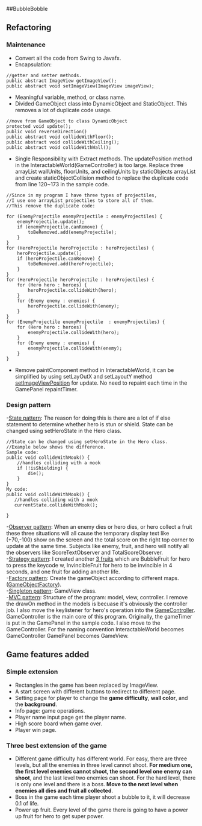 ##BubbleBobble

## Refactoring
### Maintenance
- Convert all the code from Swing to Javafx.
- Encapsulation: 
```
//getter and setter methods.
public abstract ImageView getImageView();
public abstract void setImageView(ImageView imageView);
```
- Meaningful variable, method, or class name.
- Divided GameObject class into DynamicObject and StaticObject. This removes a lot of duplicate code usage.
```
//move from GameObject to class DynamicObject
protected void update();
public void reverseDirection()
public abstract void collideWithFloor();
public abstract void collideWithCeiling();
public abstract void collideWithWall();
```
- Single Responsibility with Extract methods. The updatePosition method in the InteractableWorld(GameController) is too large.  Replace three arrayList wallUnits, floorUnits, and ceilingUnits by
staticObjects arrayList and create staticObjectCollision method to replace the duplicate code from line 120~173 in the sample code.

```
//Since in my program I have three types of projectiles,
//I use one arrayList projectiles to store all of them. 
//This remove the duplicate code:

for (EnemyProjectile enemyProjectile : enemyProjectiles) {
	enemyProjectile.update();
	if (enemyProjectile.canRemove) {
		toBeRemoved.add(enemyProjectile);
	}
}
for (HeroProjectile heroProjectile : heroProjectiles) {
	heroProjectile.update();
	if (heroProjectile.canRemove) {
		toBeRemoved.add(heroProjectile);
	}
}
for (HeroProjectile heroProjectile : heroProjectiles) {
	for (Hero hero : heroes) {
		heroProjectile.collideWith(hero);
	}
	for (Enemy enemy : enemies) {
		heroProjectile.collideWith(enemy);
	}
}
for (EnemyProjectile enemyProjectile  : enemyProjectiles) {
	for (Hero hero : heroes) {
		enemyProjectile.collideWith(hero);
	}
	for (Enemy enemy : enemies) {
		enemyProjectile.collideWith(enemy);
	}
}
```
- Remove paintComponent method in InteractableWorld, it can be simplified by using setLayOutX and setLayoutY method [setImageViewPosition](BubbleBobble/src/main/java/controller/GameController.java) for update.
No need to repaint each time in the GamePanel repaintTimer.
### Design pattern
-[State pattern](BubbleBobble/src/main/java/model/heroState): The reason for doing this is there are a lot of if else statement to determine whether hero is stun or shield. State can be changed using setHeroState in the Hero class.

```
//State can be changed using setHeroState in the Hero class.
//Example below shows the difference.
Sample code:
public void collideWithMook() {
    //handles colliding with a mook
	if (!isShielding) {
		die();
	}
}
My code:
public void collideWithMook() {
   //handles colliding with a mook
   currentState.collideWithMook();

}
```
-[Observer pattern](BubbleBobble/src/main/java/model/observer): When an enemy dies or hero dies, or hero collect a fruit these three situations will all cause the temporary display text like (+70,-100) show on the screen and the total score on the right top corner to update at the same time.
Subjects like enemy, fruit, and hero will notify all the observers like ScoreTextObserver and TotalScoreObserver.
\
-[Strategy pattern](BubbleBobble/src/main/java/model/fruitStrategy): I created another [3 fruits](BubbleBobble/src/main/java/model/fruit) which are BubbleFruit for hero to press the keycode w, InvincibleFruit for hero to be invincible in 4 seconds, and one fruit for adding another life. 
\
-[Factory pattern](src/main/java/model/GameObjectFactory.java): Create the gameObject according to different maps.([GameObjectFactory](BubbleBobble/src/main/java/model/GameObjectFactory.java)).
\
-[Singleton pattern](BubbleBobble/src/main/java/view/GameView.java): GameView class.
\
-[MVC pattern](BubbleBobble/src/main/java): Structure of the program: model, view, controller. I remove the drawOn method in the models is becuase it's obviously the controller job. I also move the keylistener for hero's operation into the [GameController](BubbleBobble/src/main/java/controller/GameController.java).
GameController is the main core of this program. Originally, the gameTimer is put in the GamePanel in the sample code. I also move to the GameController. For the naming convention InteractableWorld becomes GameController GamePanel becomes GameView. 

## Game features added
### Simple extension
- Rectangles in the game has been replaced by ImageView.
- A start screen with different buttons to redirect to different page.
- Setting page for player to change the **game difficulty**, **wall color**, and the **background**.
- Info page: game operations.
- Player name input page get the player name.
- High score board when game over.
- Player win page.
### Three best extension of the game
- Different game difficulty has different world. For easy, there are three levels, but all the enemies in three level cannot shoot.
**For medium one, the first level enemies cannot shoot, the second level one enemy can shoot**, and the last level two enemies can shoot.
For the hard level, there is only one level and there is a boss. **Move to the next level when enemies all dies and fruit all collected**.
- Boss in the game each time player shoot a bubble to it, it will decrease 0.1 of life.
- Power up fruit. Every level of the game there is going to have a power up fruit for hero to get super power.
